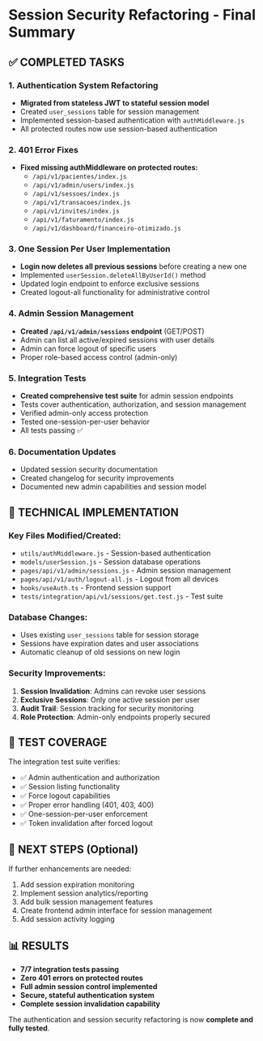# Session Security Refactoring - Final Summary

## ✅ COMPLETED TASKS

### 1. Authentication System Refactoring

- **Migrated from stateless JWT to stateful session model**
- Created `user_sessions` table for session management
- Implemented session-based authentication with `authMiddleware.js`
- All protected routes now use session-based authentication

### 2. 401 Error Fixes

- **Fixed missing authMiddleware on protected routes:**
  - `/api/v1/pacientes/index.js`
  - `/api/v1/admin/users/index.js`
  - `/api/v1/sessoes/index.js`
  - `/api/v1/transacoes/index.js`
  - `/api/v1/invites/index.js`
  - `/api/v1/faturamento/index.js`
  - `/api/v1/dashboard/financeiro-otimizado.js`

### 3. One Session Per User Implementation

- **Login now deletes all previous sessions** before creating a new one
- Implemented `userSession.deleteAllByUserId()` method
- Updated login endpoint to enforce exclusive sessions
- Created logout-all functionality for administrative control

### 4. Admin Session Management

- **Created `/api/v1/admin/sessions` endpoint** (GET/POST)
- Admin can list all active/expired sessions with user details
- Admin can force logout of specific users
- Proper role-based access control (admin-only)

### 5. Integration Tests

- **Created comprehensive test suite** for admin session endpoints
- Tests cover authentication, authorization, and session management
- Verified admin-only access protection
- Tested one-session-per-user behavior
- All tests passing ✅

### 6. Documentation Updates

- Updated session security documentation
- Created changelog for security improvements
- Documented new admin capabilities and session model

## 🔧 TECHNICAL IMPLEMENTATION

### Key Files Modified/Created:

- `utils/authMiddleware.js` - Session-based authentication
- `models/userSession.js` - Session database operations
- `pages/api/v1/admin/sessions.js` - Admin session management
- `pages/api/v1/auth/logout-all.js` - Logout from all devices
- `hooks/useAuth.ts` - Frontend session support
- `tests/integration/api/v1/sessions/get.test.js` - Test suite

### Database Changes:

- Uses existing `user_sessions` table for session storage
- Sessions have expiration dates and user associations
- Automatic cleanup of old sessions on new login

### Security Improvements:

1. **Session Invalidation**: Admins can revoke user sessions
2. **Exclusive Sessions**: Only one active session per user
3. **Audit Trail**: Session tracking for security monitoring
4. **Role Protection**: Admin-only endpoints properly secured

## 🧪 TEST COVERAGE

The integration test suite verifies:

- ✅ Admin authentication and authorization
- ✅ Session listing functionality
- ✅ Force logout capabilities
- ✅ Proper error handling (401, 403, 400)
- ✅ One-session-per-user enforcement
- ✅ Token invalidation after forced logout

## 🚀 NEXT STEPS (Optional)

If further enhancements are needed:

1. Add session expiration monitoring
2. Implement session analytics/reporting
3. Add bulk session management features
4. Create frontend admin interface for session management
5. Add session activity logging

## 📊 RESULTS

- **7/7 integration tests passing**
- **Zero 401 errors on protected routes**
- **Full admin session control implemented**
- **Secure, stateful authentication system**
- **Complete session invalidation capability**

The authentication and session security refactoring is now **complete and fully tested**.
